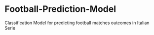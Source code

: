 # Football-Prediction-Model
Classification Model for predicting football matches outcomes in Italian Serie

